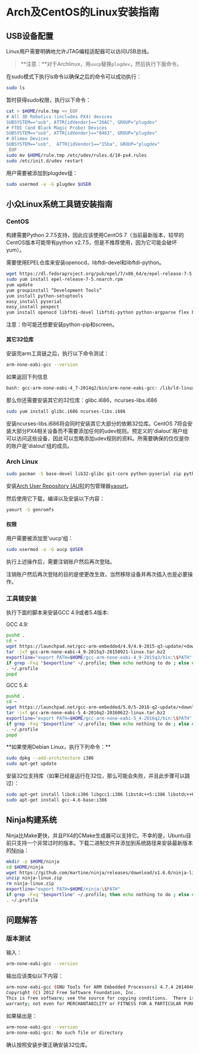 # Arch及CentOS的Linux安装指南

## USB设备配置

Linux用户需要明确地允许JTAG编程适配器可以访问USB总线。

> **注意：**对于Archlinux，用`uucp`替换`plugdev`，然后执行下面命令。


在sudo模式下执行ls命令以确保之后的命令可以成功执行：

<div class="host-code"></div>

```sh
sudo ls
```

暂时获得sudo权限，执行以下命令：

<div class="host-code"></div>

```sh
cat > $HOME/rule.tmp <<_EOF
# All 3D Robotics (includes PX4) devices
SUBSYSTEM=="usb", ATTR{idVendor}=="26AC", GROUP="plugdev"
# FTDI (and Black Magic Probe) Devices
SUBSYSTEM=="usb", ATTR{idVendor}=="0483", GROUP="plugdev"
# Olimex Devices
SUBSYSTEM=="usb",  ATTR{idVendor}=="15ba", GROUP="plugdev"
_EOF
sudo mv $HOME/rule.tmp /etc/udev/rules.d/10-px4.rules
sudo /etc/init.d/udev restart
```

用户需要被添加到plugdev组：

<div class="host-code"></div>

```sh
sudo usermod -a -G plugdev $USER
```

## 小众Linux系统工具链安装指南

### CentOS

构建需要Python 2.7.5支持，因此应该使用CentOS 7（当前最新版本，较早的CentOS版本可能带有python v2.7.5，但是不推荐使用，因为它可能会破坏yum）。

需要使用EPEL仓库来安装openocd，libftdi-devel和libftdi-python。

<div class="host-code"></div>

```sh
wget https://dl.fedoraproject.org/pub/epel/7/x86_64/e/epel-release-7-5.noarch.rpm
sudo yum install epel-release-7-5.noarch.rpm
yum update
yum groupinstall “Development Tools”
yum install python-setuptools
easy_install pyserial
easy_install pexpect
yum install openocd libftdi-devel libftdi-python python-argparse flex bison-devel ncurses-devel ncurses-libs autoconf texinfo libtool zlib-devel cmake
```

注意：你可能还想要安装python-pip和screen。

#### 其它32位库

安装完arm工具链之后，执行以下命令测试：

<div class="host-code"></div>

```sh
arm-none-eabi-gcc --version
```

如果返回下列信息

<div class="host-code"></div>

```sh
bash: gcc-arm-none-eabi-4_7-2014q2/bin/arm-none-eabi-gcc: /lib/ld-linux.so.2: bad ELF interpreter: No such file or directory
```

那么你还需要安装其它的32位库：glibc.i686，ncurses-libs.i686

<div class="host-code"></div>

```sh
sudo yum install glibc.i686 ncurses-libs.i686 
```

<aside class="note">
安装ncurses-libs.i686将会同时安装其它大部分的依赖32位库。CentOS 7将会安装大部分PX4相关设备而不需要添加任何的udev规则。预定义的'dialout'用户组可以访问这些设备，因此可以忽略添加udev规则的资料。所需要确保的仅仅是你的账户是'dialout'组的成员。
</aside>

### Arch Linux

<div class="host-code"></div>

```sh
sudo pacman -S base-devel lib32-glibc git-core python-pyserial zip python-empy
```

安装[Arch User Repository (AUR)](https://wiki.archlinux.org/index.php/Arch_User_Repository)的包管理器[yaourt](https://wiki.archlinux.org/index.php/Yaourt#Installation)。

然后使用它下载，编译以及安装以下内容：

<div class="host-code"></div>

```sh
yaourt -S genromfs
```

#### 权限

用户需要被添加至'uucp'组：

<div class="host-code"></div>

```sh
sudo usermod -a -G uucp $USER
```

执行上述操作后，需要注销账户然后再次登陆。

<aside class="note">
注销账户然后再次登陆的目的是使更改生效，当然移除设备并再次插入也是必要操作。
</aside>

### 工具链安装

执行下面的脚本来安装GCC 4.9或者5.4版本:

GCC 4.9:

<div class="host-code"></div>

```sh
pushd .
cd ~
wget https://launchpad.net/gcc-arm-embedded/4.9/4.9-2015-q3-update/+download/gcc-arm-none-eabi-4_9-2015q3-20150921-linux.tar.bz2
tar -jxf gcc-arm-none-eabi-4_9-2015q3-20150921-linux.tar.bz2
exportline="export PATH=$HOME/gcc-arm-none-eabi-4_9-2015q3/bin:\$PATH"
if grep -Fxq "$exportline" ~/.profile; then echo nothing to do ; else echo $exportline >> ~/.profile; fi
. ~/.profile
popd
```

GCC 5.4:

<div class="host-code"></div>

```sh
pushd .
cd ~
wget https://launchpad.net/gcc-arm-embedded/5.0/5-2016-q2-update/+download/gcc-arm-none-eabi-5_4-2016q2-20160622-linux.tar.bz2
tar -jxf gcc-arm-none-eabi-5_4-2016q2-20160622-linux.tar.bz2
exportline="export PATH=$HOME/gcc-arm-none-eabi-5_4-2016q2/bin:\$PATH"
if grep -Fxq "$exportline" ~/.profile; then echo nothing to do ; else echo $exportline >> ~/.profile; fi
. ~/.profile
popd
```

<aside class="note">
**如果使用Debian Linux，执行下列命令：**
</aside>

<div class="host-code"></div>

```sh
sudo dpkg --add-architecture i386
sudo apt-get update
```

安装32位支持库（如果已经是运行在32位，那么可能会失败，并且此步骤可以跳过）：

<div class="host-code"></div>

```sh
sudo apt-get install libc6:i386 libgcc1:i386 libstdc++5:i386 libstdc++6:i386
sudo apt-get install gcc-4.6-base:i386 
```

## Ninja构建系统

Ninja比Make更快，并且PX4的CMake生成器可以支持它。不幸的是，Ubuntu目前只支持一个非常过时的版本。下载二进制文件并添加到系统路径来安装最新版本的[Ninja](https://github.com/martine/ninja)：

<div class="host-code"></div>

```sh
mkdir -p $HOME/ninja
cd $HOME/ninja
wget https://github.com/martine/ninja/releases/download/v1.6.0/ninja-linux.zip
unzip ninja-linux.zip
rm ninja-linux.zip
exportline="export PATH=$HOME/ninja:\$PATH"
if grep -Fxq "$exportline" ~/.profile; then echo nothing to do ; else echo $exportline >> ~/.profile; fi
. ~/.profile
```

## 问题解答

### 版本测试

输入：

<div class="host-code"></div>

```sh
arm-none-eabi-gcc --version
```

输出应该类似以下内容：

<div class="host-code"></div>

```sh
arm-none-eabi-gcc (GNU Tools for ARM Embedded Processors) 4.7.4 20140401 (release) [ARM/embedded-4_7-branch revision 209195]
Copyright (C) 2012 Free Software Foundation, Inc.
This is free software; see the source for copying conditions.  There is NO
warranty; not even for MERCHANTABILITY or FITNESS FOR A PARTICULAR PURPOSE.
```

如果输出是：

<div class="host-code"></div>

```sh
arm-none-eabi-gcc --version
arm-none-eabi-gcc: No such file or directory
```

确认按照安装步骤正确安装32位库。
